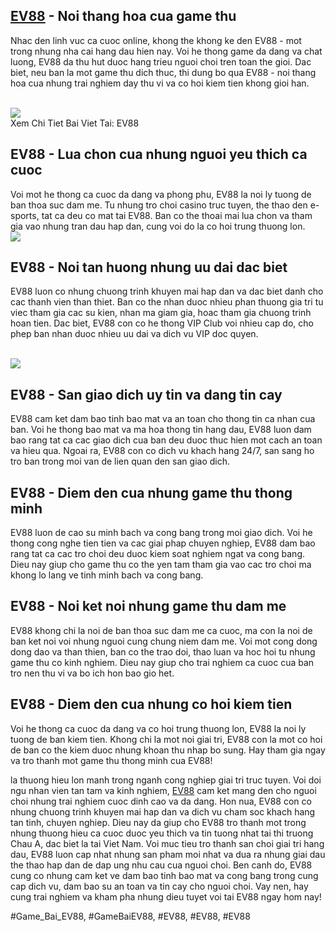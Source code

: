 <main>
<section>
<h2><a href="https://ev88.co.uk/">EV88</a> - Noi thang hoa cua game thu</h2>
<p>Nhac den linh vuc ca cuoc online, khong the khong ke den EV88 - mot trong nhung nha cai hang dau hien nay. Voi he thong game da dang va chat luong, EV88 da thu hut duoc hang trieu nguoi choi tren toan the gioi. Dac biet, neu ban la mot game thu dich thuc, thi dung bo qua EV88 - noi thang hoa cua nhung trai nghiem day thu vi va co hoi kiem tien khong gioi han.</p><br><img src="https://ev88.co.uk/wp-content/uploads/2025/03/ev88-nhung-doi-tac-quan-trong.jpg"></br>
Xem Chi Tiet Bai Viet Tai: EV88
</section>
<section>
<h2>EV88 - Lua chon cua nhung nguoi yeu thich ca cuoc</h2>
<p>Voi mot he thong ca cuoc da dang va phong phu, EV88 la noi ly tuong de ban thoa suc dam me. Tu nhung tro choi casino truc tuyen, the thao den e-sports, tat ca deu co mat tai EV88. Ban co the thoai mai lua chon va tham gia vao nhung tran dau hap dan, cung voi do la co hoi trung thuong lon.<br><img src="https://ev88.co.uk/wp-content/uploads/2025/03/ev88-xep-hang-cac-game-hot.jpg"></br>
</section>
<section>
<h2>EV88 - Noi tan huong nhung uu dai dac biet</h2>
<p>EV88 luon co nhung chuong trinh khuyen mai hap dan va dac biet danh cho cac thanh vien than thiet. Ban co the nhan duoc nhieu phan thuong gia tri tu viec tham gia cac su kien, nhan ma giam gia, hoac tham gia chuong trinh hoan tien. Dac biet, EV88 con co he thong VIP Club voi nhieu cap do, cho phep ban nhan duoc nhieu uu dai va dich vu VIP doc quyen.</p><br><img src="https://ev88.co.uk/wp-content/uploads/2025/03/ev88-danh-sach-no-hu-hap-dan.jpg"></br>
</section>
<section>
<h2>EV88 - San giao dich uy tin va dang tin cay</h2>
<p>EV88 cam ket dam bao tinh bao mat va an toan cho thong tin ca nhan cua ban. Voi he thong bao mat va ma hoa thong tin hang dau, EV88 luon dam bao rang tat ca cac giao dich cua ban deu duoc thuc hien mot cach an toan va hieu qua. Ngoai ra, EV88 con co dich vu khach hang 24/7, san sang ho tro ban trong moi van de lien quan den san giao dich.
</section>
<section>
<h2>EV88 - Diem den cua nhung game thu thong minh</h2>
<p>EV88 luon de cao su minh bach va cong bang trong moi giao dich. Voi he thong cong nghe tien tien va cac giai phap chuyen nghiep, EV88 dam bao rang tat ca cac tro choi deu duoc kiem soat nghiem ngat va cong bang. Dieu nay giup cho game thu co the yen tam tham gia vao cac tro choi ma khong lo lang ve tinh minh bach va cong bang.</p>
</section>
<section>
<h2>EV88 - Noi ket noi nhung game thu dam me</h2>
<p>EV88 khong chi la noi de ban thoa suc dam me ca cuoc, ma con la noi de ban ket noi voi nhung nguoi cung chung niem dam me. Voi mot cong dong dong dao va than thien, ban co the trao doi, thao luan va hoc hoi tu nhung game thu co kinh nghiem. Dieu nay giup cho trai nghiem ca cuoc cua ban tro nen thu vi va bo ich hon bao gio het.
</section>
<section>
<h2>EV88 - Diem den cua nhung co hoi kiem tien</h2>
<p>Voi he thong ca cuoc da dang va co hoi trung thuong lon, EV88 la noi ly tuong de ban kiem tien. Khong chi la mot noi giai tri, EV88 con la mot co hoi de ban co the kiem duoc nhung khoan thu nhap bo sung. Hay tham gia ngay va tro thanh mot game thu thong minh cua EV88!</p>
</section>
</main><p>la thuong hieu lon manh trong nganh cong nghiep giai tri truc tuyen. Voi doi ngu nhan vien tan tam va kinh nghiem, <a href="https://ev88.co.uk/">EV88</a> cam ket mang den cho nguoi choi nhung trai nghiem cuoc dinh cao va da dang. Hon nua, EV88 con co nhung chuong trinh khuyen mai hap dan va dich vu cham soc khach hang tan tinh, chuyen nghiep. Dieu nay da giup cho EV88 tro thanh mot trong nhung thuong hieu ca cuoc duoc yeu thich va tin tuong nhat tai thi truong Chau A, dac biet la tai Viet Nam. Voi muc tieu tro thanh san choi giai tri hang dau, EV88 luon cap nhat nhung san pham moi nhat va dua ra nhung giai dau the thao hap dan de dap ung nhu cau cua nguoi choi. Ben canh do, EV88 cung co nhung cam ket ve dam bao tinh bao mat va cong bang trong cung cap dich vu, dam bao su an toan va tin cay cho nguoi choi. Vay nen, hay cung trai nghiem va kham pha nhung dieu tuyet voi tai EV88 ngay hom nay!</p>
#Game_Bai_EV88, #GameBaiEV88, #EV88, #EV88, #EV88
